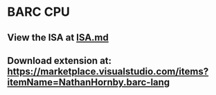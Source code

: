 # BARC CPU

## View the ISA at [ISA.md](ISA.md)

## Download extension at: https://marketplace.visualstudio.com/items?itemName=NathanHornby.barc-lang
